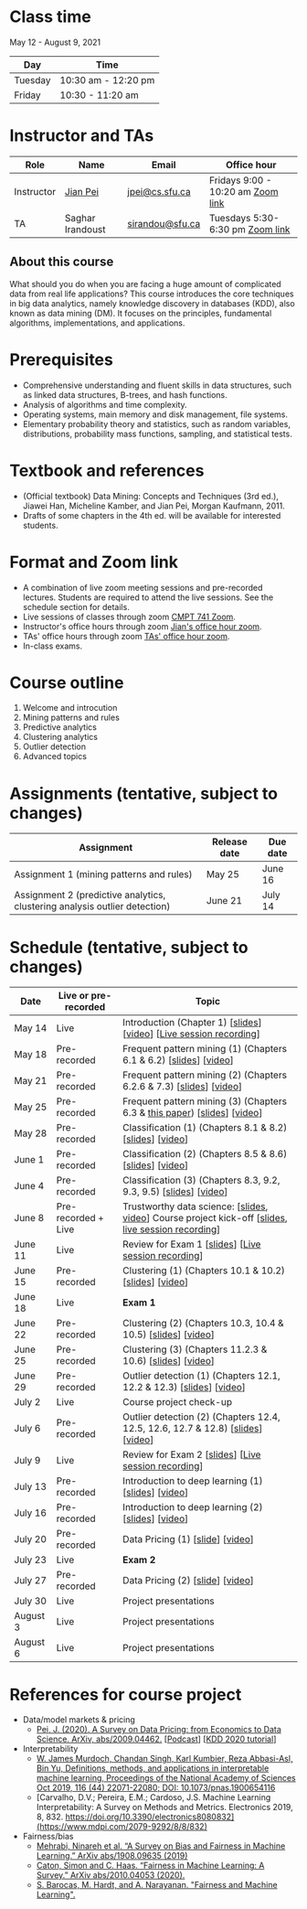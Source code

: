 # Class time
May 12 - August 9, 2021

| Day | Time |
|---|---|
| Tuesday | 10:30 am - 12:20 pm |
| Friday | 10:30 - 11:20 am |

# Instructor and TAs

| Role | Name | Email | Office hour |
|---|---|---|---|
| Instructor | [Jian Pei](http://www.cs.sfu.ca/~jpei) | jpei@cs.sfu.ca | Fridays 9:00 - 10:20 am [Zoom link](https://sfu.zoom.us/j/68175691648?pwd=VWp0cTUrZWNWdWVMWHFibHpZZ3RUdz09) |
| TA | Saghar Irandoust | sirandou@sfu.ca | Tuesdays 5:30-6:30 pm [Zoom link](https://sfu.zoom.us/j/61388159289?pwd=eGJTVWZPYXdRNkFpcGlZanh5c3h6UT09) |
 
## About this course

What should you do when you are facing a huge amount of complicated data from real life applications? This course introduces the core techniques in big data analytics, namely knowledge discovery in databases (KDD), also known as data mining (DM). It focuses on the principles, fundamental algorithms, implementations, and applications.

# Prerequisites 

- Comprehensive understanding and fluent skills in data structures, such as linked data structures, B-trees, and hash functions.
- Analysis of algorithms and time complexity.
- Operating systems, main memory and disk management, file systems.
- Elementary probability theory and statistics, such as random variables, distributions, probability mass functions, sampling, and statistical tests.

# Textbook and references
- (Official textbook) Data Mining: Concepts and Techniques (3rd ed.), Jiawei Han, Micheline Kamber, and Jian Pei, Morgan Kaufmann, 2011.
- Drafts of some chapters in the 4th ed. will be available for interested students.

# Format and Zoom link
- A combination of live zoom meeting sessions and pre-recorded lectures.  Students are required to attend the live sessions. See the schedule section for details.
- Live sessions of classes through zoom [CMPT 741 Zoom](https://sfu.zoom.us/j/61388159289?pwd=eGJTVWZPYXdRNkFpcGlZanh5c3h6UT09). 
- Instructor's office hours through zoom [Jian's office hour zoom](https://sfu.zoom.us/j/68175691648?pwd=VWp0cTUrZWNWdWVMWHFibHpZZ3RUdz09).
- TAs' office hours through zoom [TAs' office hour zoom](https://sfu.zoom.us/j/61388159289?pwd=eGJTVWZPYXdRNkFpcGlZanh5c3h6UT09).
- In-class exams.

# Course outline
1. Welcome and introcution
2. Mining patterns and rules
3. Predictive analytics
4. Clustering analytics
5. Outlier detection
6. Advanced topics

# Assignments (tentative, subject to changes)

| Assignment | Release date | Due date |
|---|---|---|
| Assignment 1 (mining patterns and rules) | May 25 | June 16 |
| Assignment 2 (predictive analytics, clustering analysis outlier detection) | June 21 | July 14 |

# Schedule (tentative, subject to changes)

| Date | Live or pre-recorded | Topic |
|---|---|---|
| May 14 | Live | Introduction (Chapter 1) [[slides](https://www.cs.sfu.ca/cc/741/jpei/21/741Introduction.pdf)] [[video](https://youtu.be/s0zgJRg-bI8)] [[Live session recording](https://youtu.be/ZXHFtRUetr8)] |
| May 18 | Pre-recorded | Frequent pattern mining (1) (Chapters 6.1 & 6.2) [[slides](https://www.cs.sfu.ca/cc/741/jpei/21/741PatternMining.pdf)] [[video](https://youtu.be/Oh7rIMYQORo)] |
| May 21 | Pre-recorded | Frequent pattern mining (2) (Chapters 6.2.6 & 7.3) [[slides](https://www.cs.sfu.ca/cc/741/jpei/21/741PatternMining.pdf)] [[video](https://youtu.be/9PIFFyDa3_Y)] |
| May 25 | Pre-recorded | Frequent pattern mining (3) (Chapters 6.3 & [this paper](https://www2.cs.sfu.ca/~jpei/publications/spg.pdf)) [[slides](https://www.cs.sfu.ca/cc/741/jpei/21/741PatternMining.pdf)] [[video](https://youtu.be/6coyl0kAEDg)] |
| May 28 | Pre-recorded | Classification (1) (Chapters 8.1 & 8.2) [[slides](https://www.cs.sfu.ca/cc/741/jpei/21/741Classification.pdf)] [[video](https://youtu.be/Bc7T7o_8ALk)] |
| June 1 | Pre-recorded | Classification (2) (Chapters 8.5 & 8.6) [[slides](https://www.cs.sfu.ca/cc/741/jpei/21/741Classification.pdf)] [[video](https://youtu.be/lmpHOak1kEI)]|
| June 4 | Pre-recorded | Classification (3) (Chapters 8.3, 9.2, 9.3, 9.5) [[slides](https://www.cs.sfu.ca/cc/741/jpei/21/741Classification.pdf)] [[video](https://youtu.be/sUDCy-gkEno)] |
| June 8 | Pre-recorded + Live | Trustworthy data science: [[slides](https://www.cs.sfu.ca/cc/741/jpei/21/TrustworthyDataScience.pdf), [video](https://youtu.be/mJPgVlXwdY8)] Course project kick-off [[slides](https://www.cs.sfu.ca/cc/741/jpei/21/741Project.pdf), [live session recording](https://youtu.be/Gxu5v7ffM-M)] |
| June 11 | Live | Review for Exam 1 [[slides](https://www.cs.sfu.ca/cc/741/jpei/21/741Exam1.pdf)] [[Live session recording](https://youtu.be/iPbDGtL-Rxg)]  |
| June 15 | Pre-recorded | Clustering (1) (Chapters 10.1 & 10.2) [[slides](https://www.cs.sfu.ca/cc/741/jpei/21/741Clustering.pdf)] [[video](https://youtu.be/sOhDfm1NEyY)] |
| June 18 | Live | **Exam 1** |
| June 22 | Pre-recorded | Clustering (2) (Chapters 10.3, 10.4 & 10.5) [[slides](https://www.cs.sfu.ca/cc/741/jpei/21/741Clustering.pdf)] [[video](https://youtu.be/EZQKmnVL3F0)] |
| June 25 | Pre-recorded | Clustering (3) (Chapters 11.2.3 & 10.6) [[slides](https://www.cs.sfu.ca/cc/741/jpei/21/741Clustering.pdf)] [[video](https://youtu.be/aaOapdOr-Pg)] |
| June 29 | Pre-recorded | Outlier detection (1) (Chapters 12.1, 12.2 & 12.3) [[slides](https://www.cs.sfu.ca/cc/741/jpei/21/741OutlierDetection.pdf)] [[video](https://youtu.be/wnfVS5zL-6I)] |
| July 2 | Live | Course project check-up |
| July 6 | Pre-recorded | Outlier detection (2) (Chapters 12.4, 12.5, 12.6, 12.7 & 12.8) [[slides](https://www.cs.sfu.ca/cc/741/jpei/21/741OutlierDetection.pdf)] [[video](https://youtu.be/gQFnRTFi5Ig)] | 
| July 9 | Live  | Review for Exam 2 [[slides](https://www.cs.sfu.ca/cc/741/jpei/21/741Exam2.pdf)] [[Live session recording](https://youtu.be/ePUdg-PkcSM)]|
| July 13 | Pre-recorded | Introduction to deep learning (1) [[slides](https://www.cs.sfu.ca/cc/741/jpei/21/741DeepLearning.pdf)] [[video](https://youtu.be/6eFyaPxDer0)] |
| July 16 | Pre-recorded | Introduction to deep learning (2) [[slides](https://www.cs.sfu.ca/cc/741/jpei/21/741DeepLearning.pdf)] [[video](https://youtu.be/NF7iuWQi2FY)] |
| July 20 | Pre-recorded | Data Pricing (1) [[slide](https://www.cs.sfu.ca/~jpei/publications/Data%20Pricing%20by%20Jian%20Pei%20KDD%202020.pdf)] [[video](https://youtube.com/playlist?list=PL8n-erTbIhTNbjM303DhQaxGa4HCeGyWf)] |
| July 23 | Live | **Exam 2** |
| July 27 | Pre-recorded | Data Pricing (2) [[slide](https://www.cs.sfu.ca/~jpei/publications/Data%20Pricing%20by%20Jian%20Pei%20KDD%202020.pdf)] [[video](https://youtube.com/playlist?list=PL8n-erTbIhTMuewn3pdPh2wcmQVpfuerI)] |
| July 30 | Live | Project presentations |
| August 3 | Live | Project presentations| 
| August 6 | Live | Project presentations |

# References for course project
* Data/model markets & pricing
  - [Pei, J. (2020). A Survey on Data Pricing: from Economics to Data Science. ArXiv, abs/2009.04462.](https://arxiv.org/abs/2009.04462) [[Podcast](https://thedataexchange.media/pricing-data-products/)] [[KDD 2020 tutorial](https://youtube.com/playlist?list=PL8n-erTbIhTMvdXs657kBOp2pXFJVyAnB)]
* Interpretability
  - [W. James Murdoch, Chandan Singh, Karl Kumbier, Reza Abbasi-Asl, Bin Yu, Definitions, methods, and applications in interpretable machine learning, 
Proceedings of the National Academy of Sciences Oct 2019, 116 (44) 22071-22080; DOI: 10.1073/pnas.1900654116](https://www.pnas.org/content/116/44/22071)
  - [Carvalho, D.V.; Pereira, E.M.; Cardoso, J.S. Machine Learning Interpretability: A Survey on Methods and Metrics. Electronics 2019, 8, 832. https://doi.org/10.3390/electronics8080832](https://www.mdpi.com/2079-9292/8/8/832)
* Fairness/bias
  - [Mehrabi, Ninareh et al. “A Survey on Bias and Fairness in Machine Learning.” ArXiv abs/1908.09635 (2019)](https://arxiv.org/abs/1908.09635)
  - [Caton, Simon and C. Haas. “Fairness in Machine Learning: A Survey.” ArXiv abs/2010.04053 (2020).](https://arxiv.org/abs/2010.04053)
  - [S. Barocas, M. Hardt, and A. Narayanan. "Fairness and Machine Learning".](https://fairmlbook.org)

